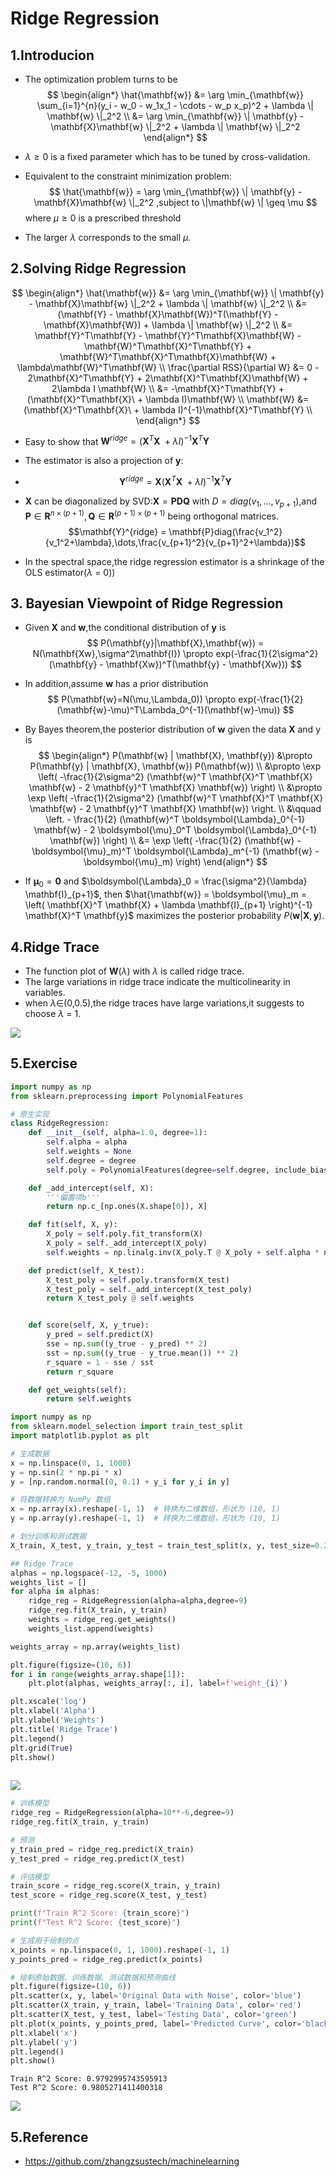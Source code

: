 # Ridge Regression
## 1.Introducion
- The optimization problem turns to be
$$
\begin{align*}
\hat{\mathbf{w}} &= \arg \min_{\mathbf{w}} \sum_{i=1}^{n}(y_i - w_0 - w_1x_1 - \cdots - w_p x_p)^2 + \lambda \| \mathbf{w} \|_2^2 \\
&= \arg \min_{\mathbf{w}} \| \mathbf{y} - \mathbf{X}\mathbf{w} \|_2^2 + \lambda \| \mathbf{w} \|_2^2
\end{align*}
$$

- $\lambda \geq 0$ is a fixed parameter which has to be tuned by cross-validation.
- Equivalent to the constraint minimization problem:
$$
\hat{\mathbf{w}} = \arg \min_{\mathbf{w}} \| \mathbf{y} - \mathbf{X}\mathbf{w} \|_2^2 
 ,subject to \|\mathbf{w} \| \geq \mu
$$
where $\mu \geq 0$ is a prescribed threshold

- The larger $\lambda$ corresponds to the small $\mu$.

## 2.Solving Ridge Regression
$$
\begin{align*}
\hat{\mathbf{w}} &= \arg \min_{\mathbf{w}} \| \mathbf{y} - \mathbf{X}\mathbf{w} \|_2^2 + \lambda \| \mathbf{w} \|_2^2   \\
                 &= (\mathbf{Y} - \mathbf{X}\mathbf{W})^T(\mathbf{Y} - \mathbf{X}\mathbf{W}) + \lambda \| \mathbf{w} \|_2^2 \\
                 &= \mathbf{Y}^T\mathbf{Y} - \mathbf{Y}^T\mathbf{X}\mathbf{W} - \mathbf{W}^T\mathbf{X}^T\mathbf{Y} + \mathbf{W}^T\mathbf{X}^T\mathbf{X}\mathbf{W}  + \lambda\mathbf{W}^T\mathbf{W} \\  
\frac{\partial RSS}{\partial W} &= 0 - 2\mathbf{X}^T\mathbf{Y} + 2\mathbf{X}^T\mathbf{X}\mathbf{W} + 2\lambda I \mathbf{W} \\
                                &= -\mathbf{X}^T\mathbf{Y} + (\mathbf{X}^T\mathbf{X}\ + \lambda I)\mathbf{W}    \\
   \mathbf{W}     &= (\mathbf{X}^T\mathbf{X}\ + \lambda I)^{-1}\mathbf{X}^T\mathbf{Y}      \\
\end{align*}
$$

- Easy to show that $\mathbf{W}^{ridge} = (\mathbf{X}^T\mathbf{X}\ + \lambda I)^{-1}\mathbf{X}^T\mathbf{Y}$
- The estimator is also a projection of $\mathbf{y}$:
- 
  $$
  \mathbf{Y}^{ridge} = \mathbf{X}(\mathbf{X}^T\mathbf{X}\ + \lambda I)^{-1}\mathbf{X}^T\mathbf{Y}
  $$
  
- $\mathbf{X}$ can be diagonalized by SVD:$\mathbf{X} = \mathbf{PDQ}$ with $D = diag(v_1,\dots,v_{p+1})$,and $\mathbf{P} \in \mathbf{R}^{n \times (p+1)},\mathbf{Q} \in \mathbf{R}^{(p+1) \times (p+1)}$ being orthogonal matrices.
 $$\mathbf{Y}^{ridge} = \mathbf{P}diag(\frac{v_1^2}{v_1^2+\lambda},\dots,\frac{v_{p+1}^2}{v_{p+1}^2+\lambda})$$

- In the spectral space,the ridge regression estimator is a shrinkage of the OLS estimator($\lambda$ = 0))

## 3. Bayesian Viewpoint of Ridge Regression

- Given $\mathbf{X}$  and  $\mathbf{w}$,the conditional distribution of $\mathbf{y}$ is
  $$
  P(\mathbf{y}|\mathbf{X},\mathbf{w}) = N(\mathbf{Xw},\sigma^2\mathbf{I}) \propto exp(-\frac{1}{2\sigma^2}(\mathbf{y} - \mathbf{Xw})^T(\mathbf{y} - \mathbf{Xw}))
  $$
 - In addition,assume $\mathbf{w}$ has a prior distribution
   $$
   P(\mathbf{w}=N(\mu,\Lambda_0)) \propto exp(-\frac{1}{2}(\mathbf{w}-\mu)^T\Lambda_0^{-1}(\mathbf{w}-\mu))
   $$

- By Bayes theorem,the posterior distribution of $\mathbf{w}$ given the data $\mathbf{X}$ and y is
$$
\begin{align*}
    P(\mathbf{w} | \mathbf{X}, \mathbf{y}) &\propto P(\mathbf{y} | \mathbf{X}, \mathbf{w}) P(\mathbf{w}) \\
    &\propto \exp \left( -\frac{1}{2\sigma^2} (\mathbf{w}^T \mathbf{X}^T \mathbf{X} \mathbf{w} - 2 \mathbf{y}^T \mathbf{X} \mathbf{w}) \right) \\
    &\propto \exp \left( -\frac{1}{2\sigma^2} (\mathbf{w}^T \mathbf{X}^T \mathbf{X} \mathbf{w} - 2 \mathbf{y}^T \mathbf{X} \mathbf{w}) \right. \\
    &\qquad \left. - \frac{1}{2} (\mathbf{w}^T \boldsymbol{\Lambda}_0^{-1} \mathbf{w} - 2 \boldsymbol{\mu}_0^T \boldsymbol{\Lambda}_0^{-1} \mathbf{w}) \right) \\
    &= \exp \left( -\frac{1}{2} (\mathbf{w} - \boldsymbol{\mu}_m)^T \boldsymbol{\Lambda}_m^{-1} (\mathbf{w} - \boldsymbol{\mu}_m) \right)
\end{align*}
$$


- If $\boldsymbol{\mu}_0 = \mathbf{0}$ and $\boldsymbol{\Lambda}_0 = \frac{\sigma^2}{\lambda} \mathbf{I}_{p+1}$, then $\hat{\mathbf{w}} = \boldsymbol{\mu}_m = \left( \mathbf{X}^T \mathbf{X} + \lambda \mathbf{I}_{p+1} \right)^{-1} \mathbf{X}^T \mathbf{y}$ maximizes the posterior probability $P(\mathbf{w} | \mathbf{X}, \mathbf{y})$.

## 4.Ridge Trace
- The function plot of $\mathbf{W}(\lambda)$ with $\lambda$ is called ridge trace.
- The large variations in ridge trace indicate the multicolinearity in variables.
- when $\lambda \in$(0,0.5),the ridge traces have large variations,it suggests to choose $\lambda$ = 1.


![](https://files.mdnice.com/user/75397/540d6281-3c36-4430-88f4-51dd775488c4.png)


## 5.Exercise





```python
import numpy as np
from sklearn.preprocessing import PolynomialFeatures

# 原生实现
class RidgeRegression:
    def __init__(self, alpha=1.0, degree=1):
        self.alpha = alpha
        self.weights = None
        self.degree = degree
        self.poly = PolynomialFeatures(degree=self.degree, include_bias=False)

    def _add_intercept(self, X):
        '''偏置项b'''
        return np.c_[np.ones(X.shape[0]), X]

    def fit(self, X, y):
        X_poly = self.poly.fit_transform(X)
        X_poly = self._add_intercept(X_poly)
        self.weights = np.linalg.inv(X_poly.T @ X_poly + self.alpha * np.eye(X_poly.shape[1])) @ X_poly.T @ y

    def predict(self, X_test):
        X_test_poly = self.poly.transform(X_test)
        X_test_poly = self._add_intercept(X_test_poly)
        return X_test_poly @ self.weights


    def score(self, X, y_true):
        y_pred = self.predict(X)
        sse = np.sum((y_true - y_pred) ** 2)
        sst = np.sum((y_true - y_true.mean()) ** 2)
        r_square = 1 - sse / sst
        return r_square

    def get_weights(self):
        return self.weights

```


```python
import numpy as np
from sklearn.model_selection import train_test_split
import matplotlib.pyplot as plt

# 生成数据
x = np.linspace(0, 1, 1000)
y = np.sin(2 * np.pi * x)
y = [np.random.normal(0, 0.1) + y_i for y_i in y]

# 将数据转换为 NumPy 数组
x = np.array(x).reshape(-1, 1)  # 转换为二维数组，形状为 (10, 1)
y = np.array(y).reshape(-1, 1)  # 转换为二维数组，形状为 (10, 1)

# 划分训练和测试数据
X_train, X_test, y_train, y_test = train_test_split(x, y, test_size=0.2, random_state=42)

```


```python
## Ridge Trace
alphas = np.logspace(-12, -5, 1000)
weights_list = []
for alpha in alphas:
    ridge_reg = RidgeRegression(alpha=alpha,degree=9)
    ridge_reg.fit(X_train, y_train)
    weights = ridge_reg.get_weights()
    weights_list.append(weights)

weights_array = np.array(weights_list)

plt.figure(figsize=(10, 6))
for i in range(weights_array.shape[1]):
    plt.plot(alphas, weights_array[:, i], label=f'weight_{i}')

plt.xscale('log')
plt.xlabel('Alpha')
plt.ylabel('Weights')
plt.title('Ridge Trace')
plt.legend()
plt.grid(True)
plt.show()  
    
```


    

![](https://files.mdnice.com/user/75397/fe26b7b2-1539-4326-873a-a9679aed76d7.png)

    



```python
# 训练模型
ridge_reg = RidgeRegression(alpha=10**-6,degree=9)
ridge_reg.fit(X_train, y_train)

# 预测
y_train_pred = ridge_reg.predict(X_train)
y_test_pred = ridge_reg.predict(X_test)

# 评估模型
train_score = ridge_reg.score(X_train, y_train)
test_score = ridge_reg.score(X_test, y_test)

print(f"Train R^2 Score: {train_score}")
print(f"Test R^2 Score: {test_score}")

# 生成用于绘制的点
x_points = np.linspace(0, 1, 1000).reshape(-1, 1)
y_points_pred = ridge_reg.predict(x_points)

# 绘制原始数据、训练数据、测试数据和预测曲线
plt.figure(figsize=(10, 6))
plt.scatter(x, y, label='Original Data with Noise', color='blue')
plt.scatter(X_train, y_train, label='Training Data', color='red')
plt.scatter(X_test, y_test, label='Testing Data', color='green')
plt.plot(x_points, y_points_pred, label='Predicted Curve', color='black')
plt.xlabel('x')
plt.ylabel('y')
plt.legend()
plt.show()
```

    Train R^2 Score: 0.9792995743595913
    Test R^2 Score: 0.9805271411400318
    


    

![](https://files.mdnice.com/user/75397/1fa6ff66-5bff-40b8-86ca-c8895695f3bd.png)

    


## 5.Reference
- https://github.com/zhangzsustech/machinelearning
